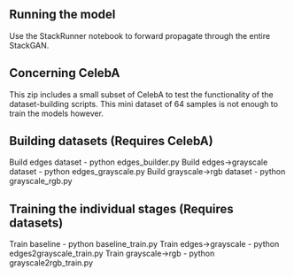 ## Running the model
Use the StackRunner notebook to forward propagate through the entire StackGAN.

## Concerning CelebA
This zip includes a small subset of CelebA to test the
functionality of the dataset-building scripts. This
mini dataset of 64 samples is not enough to train the
models however.

## Building datasets (Requires CelebA)
Build edges dataset - python edges_builder.py
Build edges->grayscale dataset - python edges_grayscale.py
Build grayscale->rgb dataset - python grayscale_rgb.py

## Training the individual stages (Requires datasets)
Train baseline - python baseline_train.py
Train edges->grayscale - python edges2grayscale_train.py
Train grayscale->rgb - python grayscale2rgb_train.py
